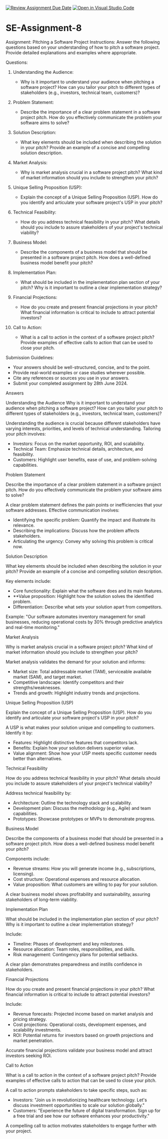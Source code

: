 [![Review Assignment Due Date](https://classroom.github.com/assets/deadline-readme-button-22041afd0340ce965d47ae6ef1cefeee28c7c493a6346c4f15d667ab976d596c.svg)](https://classroom.github.com/a/4bgukiqw)
[![Open in Visual Studio Code](https://classroom.github.com/assets/open-in-vscode-2e0aaae1b6195c2367325f4f02e2d04e9abb55f0b24a779b69b11b9e10269abc.svg)](https://classroom.github.com/online_ide?assignment_repo_id=15333038&assignment_repo_type=AssignmentRepo)
# SE-Assignment-8
 Assignment: Pitching a Software Project
 Instructions:
Answer the following questions based on your understanding of how to pitch a software project. Provide detailed explanations and examples where appropriate.

 Questions:

1. Understanding the Audience:
   - Why is it important to understand your audience when pitching a software project? How can you tailor your pitch to different types of stakeholders (e.g., investors, technical team, customers)?

2. Problem Statement:
   - Describe the importance of a clear problem statement in a software project pitch. How do you effectively communicate the problem your software aims to solve?

3. Solution Description:
   - What key elements should be included when describing the solution in your pitch? Provide an example of a concise and compelling solution description.

4. Market Analysis:
   - Why is market analysis crucial in a software project pitch? What kind of market information should you include to strengthen your pitch?

5. Unique Selling Proposition (USP):
   - Explain the concept of a Unique Selling Proposition (USP). How do you identify and articulate your software project's USP in your pitch?

6. Technical Feasibility:
   - How do you address technical feasibility in your pitch? What details should you include to assure stakeholders of your project's technical viability?

7. Business Model:
   - Describe the components of a business model that should be presented in a software project pitch. How does a well-defined business model benefit your pitch?

8. Implementation Plan:
   - What should be included in the implementation plan section of your pitch? Why is it important to outline a clear implementation strategy?

9. Financial Projections:
   - How do you create and present financial projections in your pitch? What financial information is critical to include to attract potential investors?

10. Call to Action:
    - What is a call to action in the context of a software project pitch? Provide examples of effective calls to action that can be used to close your pitch.

 Submission Guidelines:
- Your answers should be well-structured, concise, and to the point.
- Provide real-world examples or case studies wherever possible.
- Cite any references or sources you use in your answers.
- Submit your completed assignment by 28th June 2024.


Answers

Understanding the Audience
Why is it important to understand your audience when pitching a software project? How can you tailor your pitch to different types of stakeholders (e.g., investors, technical team, customers)?

Understanding the audience is crucial because different stakeholders have varying interests, priorities, and levels of technical understanding. Tailoring your pitch involves:

- Investors: Focus on the market opportunity, ROI, and scalability.
- Technical Team: Emphasize technical details, architecture, and feasibility.
- Customers: Highlight user benefits, ease of use, and problem-solving capabilities.

Problem Statement

Describe the importance of a clear problem statement in a software project pitch. How do you effectively communicate the problem your software aims to solve?

A clear problem statement defines the pain points or inefficiencies that your software addresses. Effective communication involves:
- Identifying the specific problem: Quantify the impact and illustrate its relevance.
- Describing the implications: Discuss how the problem affects stakeholders.
- Articulating the urgency: Convey why solving this problem is critical now.

Solution Description

What key elements should be included when describing the solution in your pitch? Provide an example of a concise and compelling solution description.

Key elements include:
- Core functionality: Explain what the software does and its main features.
- **Value proposition: Highlight how the solution solves the identified problem.
- Differentiation: Describe what sets your solution apart from competitors.

Example:
"Our software automates inventory management for small businesses, reducing operational costs by 30% through predictive analytics and real-time monitoring."

Market Analysis

Why is market analysis crucial in a software project pitch? What kind of market information should you include to strengthen your pitch?

Market analysis validates the demand for your solution and informs:
- Market size: Total addressable market (TAM), serviceable available market (SAM), and target market.
- Competitive landscape: Identify competitors and their strengths/weaknesses.
- Trends and growth: Highlight industry trends and projections.

Unique Selling Proposition (USP)

Explain the concept of a Unique Selling Proposition (USP). How do you identify and articulate your software project's USP in your pitch?

A USP is what makes your solution unique and compelling to customers. Identify it by:
- Features: Highlight distinctive features that competitors lack.
- Benefits: Explain how your solution delivers superior value.
- Value alignment: Show how your USP meets specific customer needs better than alternatives.

Technical Feasibility

How do you address technical feasibility in your pitch? What details should you include to assure stakeholders of your project's technical viability?

Address technical feasibility by:
- Architecture: Outline the technology stack and scalability.
- Development plan: Discuss the methodology (e.g., Agile) and team capabilities.
- Prototypes: Showcase prototypes or MVPs to demonstrate progress.

Business Model

Describe the components of a business model that should be presented in a software project pitch. How does a well-defined business model benefit your pitch?

Components include:
- Revenue streams: How you will generate income (e.g., subscriptions, licensing).
- Cost structure: Operational expenses and resource allocation.
- Value proposition: What customers are willing to pay for your solution.

A clear business model shows profitability and sustainability, assuring stakeholders of long-term viability.

Implementation Plan

What should be included in the implementation plan section of your pitch? Why is it important to outline a clear implementation strategy?

Include:
- Timeline: Phases of development and key milestones.
- Resource allocation: Team roles, responsibilities, and skills.
- Risk management: Contingency plans for potential setbacks.

A clear plan demonstrates preparedness and instills confidence in stakeholders.

Financial Projections

How do you create and present financial projections in your pitch? What financial information is critical to include to attract potential investors?

Include:
- Revenue forecasts: Projected income based on market analysis and pricing strategy.
- Cost projections: Operational costs, development expenses, and scalability investments.
- ROI: Potential returns for investors based on growth projections and market penetration.

Accurate financial projections validate your business model and attract investors seeking ROI.

Call to Action

What is a call to action in the context of a software project pitch? Provide examples of effective calls to action that can be used to close your pitch.

A call to action prompts stakeholders to take specific steps, such as:
- Investors: "Join us in revolutionizing healthcare technology. Let's discuss investment opportunities to scale our solution globally."
- Customers: "Experience the future of digital transformation. Sign up for a free trial and see how our software enhances your productivity."

A compelling call to action motivates stakeholders to engage further with your project.



